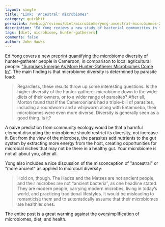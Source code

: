 ```yaml
---
layout: single 
title: "Link: 'Ancestral' microbiomes" 
category: quickbit
permalink: /weblog/reviews/diet/microbiome/yong-ancestral-microbiomes-2015.html
description: "Ed Yong reviews a new study of bacterial communities in the guts of hunter-gatherers, finding parasite load is the main determinant of microbiome diversity."
tags: [diet, microbiome, hunter-gatherers] 
comments: false 
author: John Hawks 
---
```


Ed Yong covers a new preprint quantifying the microbiome diversity of hunter-gatherer people in Cameroon, in comparison to local agricultural people: <a href="http://phenomena.nationalgeographic.com/2015/03/26/surprises-emerge-as-more-hunter-gatherer-microbiomes-come-in/">"Surprises Emerge As More Hunter-Gatherer Microbiomes Come In"</a>. The main finding is that microbiome diversity is determined by parasite load: 

<blockquote>Regardless, these results throw up some interesting questions. Is the higher diversity of the hunter-gatherer microbiome down to the wider diets of their owners, or to a wider range of parasites? After all, Morton found that if the Cameroonians had a triple-bill of parasites, including a roundworm and a whipworm along with Entamoeba, their microbiomes were even more diverse. Diversity is generally seen as a good thing. Is it?</blockquote>

A naive prediction from community ecology would be that a harmful element disrupting the microbiome should restrict its diversity, not increase it. But from the view of the microbes, the parasites add nutrients to the gut system by extracting more energy from the host, creating opportunities for microbial niches that may not be there in a healthy gut. Your microbiome is not all about you, after all. 

Yong also includes a nice discussion of the misconception of "ancestral" or "more ancient" as applied to microbial diversity: 

<blockquote>Hold on, though. The Hadza and the Matses are not ancient people, and their microbes are not “ancient bacteria”, as one headline stated. They are modern people, carrying modern microbes, living in today’s world, and practicing traditional lifestyles. It would be misleading to romanticise them and to automatically assume that their microbiomes are healthier ones.</blockquote>

The entire post is a great warning against the oversimplification of microbiomes, diet, and health. 
